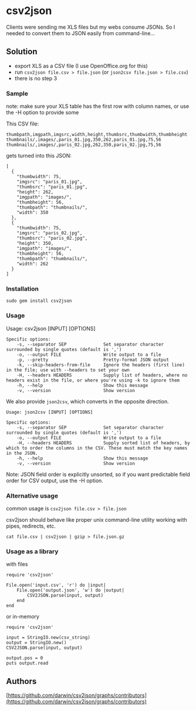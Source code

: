 # csv2json

Clients were sending me XLS files but my webs consume JSONs. So I needed to convert them to JSON easily from command-line...

## Solution

- export XLS as a CSV file (I use OpenOffice.org for this)
- run `csv2json file.csv > file.json` (or `json2csv file.json > file.csv`)
- there is no step 3

### Sample

note: make sure your XLS table has the first row with column names, or use the -H option to provide some

This CSV file:

    thumbpath,imgpath,imgsrc,width,height,thumbsrc,thumbwidth,thumbheight
    thumbnails/,images/,paris_01.jpg,350,262,paris_01.jpg,75,56
    thumbnails/,images/,paris_02.jpg,262,350,paris_02.jpg,75,56
    
gets turned into this JSON: 

    [
      {
        "thumbwidth": 75,
        "imgsrc": "paris_01.jpg",
        "thumbsrc": "paris_01.jpg",
        "height": 262,
        "imgpath": "images/",
        "thumbheight": 56,
        "thumbpath": "thumbnails/",
        "width": 350
      },
      {
        "thumbwidth": 75,
        "imgsrc": "paris_02.jpg",
        "thumbsrc": "paris_02.jpg",
        "height": 350,
        "imgpath": "images/",
        "thumbheight": 56,
        "thumbpath": "thumbnails/",
        "width": 262
      }
    ]

### Installation

`sudo gem install csv2json`

### Usage

Usage: csv2json [INPUT] [OPTIONS]

    Specific options:
        -s, --separator SEP              Set separator character surrounded by single quotes (default is ',')
        -o, --output FILE                Write output to a file
        -p, --pretty                     Pretty-format JSON output
        -k, --skip-headers-from-file     Ignore the headers (first line) in the file; use with --headers to set your own
        -H, --headers HEADERS            Supply list of headers, where no headers exist in the file, or where you're using -k to ignore them
        -h, --help                       Show this message
        -v, --version                    Show version

We also provide `json2csv`, which converts in the opposite direction.

    Usage: json2csv [INPUT] [OPTIONS]

    Specific options:
        -s, --separator SEP              Set separator character surrounded by single quotes (default is ',')
        -o, --output FILE                Write output to a file
        -H, --headers HEADERS            Supply sorted list of headers, by which to order the columns in the CSV. These must match the key names in the JSON.
        -h, --help                       Show this message
        -v, --version                    Show version


Note: JSON field order is explicitly unsorted, so if you want predictable field order for CSV output, use the -H option.

### Alternative usage

common usage is `csv2json file.csv > file.json`

csv2json should behave like proper unix command-line utility working with pipes, redirects, etc.

`cat file.csv | csv2json | gzip > file.json.gz`

### Usage as a library

with files

    require 'csv2json'

    File.open('input.csv', 'r') do |input|
        File.open('output.json', 'w') do |output|
            CSV2JSON.parse(input, output)
        end
    end

or in-memory

    require 'csv2json'

    input = StringIO.new(csv_string)
    output = StringIO.new()
    CSV2JSON.parse(input, output)
    
    output.pos = 0
    puts output.read

## Authors

[https://github.com/darwin/csv2json/graphs/contributors](https://github.com/darwin/csv2json/graphs/contributors)